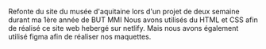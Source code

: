 Refonte du site du musée d'aquitaine lors d'un projet de deux semaine durant ma 1ère année de BUT MMI 
Nous avons utilisés du HTML et CSS afin de réalisé ce site web hebergé sur netlify.
Mais nous avons également utilisé figma afin de réaliser nos maquettes.

